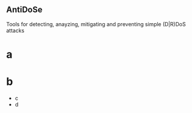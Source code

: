 ## AntiDoSe

Tools for detecting, anayzing, mitigating and preventing simple (D|R)DoS attacks

# a
# b

- c
- d
